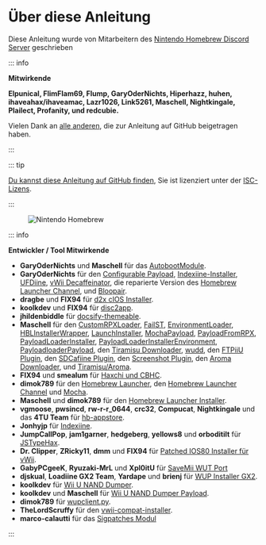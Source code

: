 # Über diese Anleitung

Diese Anleitung wurde von Mitarbeitern des [Nintendo Homebrew Discord Server](https://discord.gg/C29hYvh) geschrieben

::: info

**Mitwirkende**

**Elpunical, FlimFlam69, Flump, GaryOderNichts, Hiperhazz, huhen, ihaveahax/ihaveamac, Lazr1026, Link5261, Maschell, Nightkingale, Plailect, Profanity, und redcubie.**

Vielen Dank an [alle anderen](https://github.com/hacks-guide/Guide-WiiU/graphs/contributors), die zur Anleitung auf GitHub beigetragen haben.

:::

::: tip

[Du kannst diese Anleitung auf GitHub finden](https://github.com/hacks-guide/Guide-WiiU), Sie ist lizenziert unter der [ISC-Lizens](https://github.com/hacks-guide/Guide-WiiU/blob/master/LICENSE.md).

:::

<figure class="thumbnails">
    <img src="/assets/img/nh.jpg" alt="Nintendo Homebrew" title="Nintendo Homebrew">
</figure>

::: info

**Entwickler / Tool Mitwirkende**

- **GaryOderNichts** und **Maschell** für das [AutobootModule](https://github.com/wiiu-env/AutobootModule).
- **GaryOderNichts** für den [Configurable Payload](https://github.com/GaryOderNichts/configurable-payload), [Indexiine-Installer](https://github.com/GaryOderNichts/indexiine-installer), [UFDiine](https://github.com/GaryOderNichts/UFDiine), [vWii Decaffeinator](https://github.com/GaryOderNichts/vWii-Decaffeinator), die reparierte Version des [Homebrew Launcher Channel](https://github.com/GaryOderNichts/homebrew_launcher/), und [Bloopair](https://github.com/GaryOderNichts/Bloopair).
- **dragbe** und **FIX94** für <u>d2x cIOS Installer</u>.
- **koolkdev** und **FIX94** für [disc2app](https://github.com/koolkdev/disc2app).
- **jhildenbiddle** für [docsify-themeable](https://github.com/jhildenbiddle/docsify-themeable).
- **Maschell** für den [CustomRPXLoader](https://github.com/wiiu-env/CustomRPXLoader), [FailST](https://maschell.github.io/homebrew/2020/12/02/failst.html), [EnvironmentLoader](https://github.com/wiiu-env/EnvironmentLoader), [HBLInstallerWrapper](https://github.com/wiiu-env/HBLInstallerWrapper), [LaunchInstaller](https://github.com/wiiu-env/LaunchInstaller), [MochaPayload](https://github.com/wiiu-env/MochaPayload), [PayloadFromRPX](https://github.com/wiiu-env/PayloadFromRPX), [PayloadLoaderInstaller](https://github.com/wiiu-env/PayloadLoaderInstaller), [PayloadLoaderInstallerEnvironment](https://github.com/wiiu-env/PayloadLoaderInstallerEnvironment), [PayloadloaderPayload](https://github.com/wiiu-env/PayloadloaderPayload), den [Tiramisu Downloader](https://tiramisu.foryour.cafe/), [wudd](https://github.com/wiiu-env/wudd), den [FTPiiU Plugin](https://github.com/wiiu-env/ftpiiu_plugin/), den [SDCafiine Plugin](https://github.com/wiiu-env/sdcafiine_plugin/), den [Screenshot Plugin](https://github.com/wiiu-env/ScreenshotWUPS/), den [Aroma Downloader](https://aroma.foryour.cafe), und <u>Tiramisu/Aroma</u>.
- **FIX94** und **smealum** für [Haxchi und CBHC](https://github.com/FIX94/haxchi).
- **dimok789** für den [Homebrew Launcher](https://github.com/dimok789/homebrew_launcher), den [Homebrew Launcher Channel](https://github.com/dimok789/homebrew_launcher) und [Mocha](https://github.com/dimok789/mocha).
- **Maschell** und **dimok789** für den [Homebrew Launcher Installer](https://github.com/wiiu-env/homebrew_launcher_installer).
- **vgmoose**, **pwsincd**, **rw-r-r_0644**, **crc32**, **Compucat**, **Nightkingale** und das **4TU Team** für [hb-appstore](https://github.com/vgmoose/hb-appstore).
- **Jonhyjp** für [Indexiine](https://gbatemp.net/threads/indexiine-load-cfw-during-boot-and-offline-without-a-vc-ds-title.553681/).
- **JumpCallPop**, **jam1garner**, **hedgeberg**, **yellows8** und **orboditilt** für [JSTypeHax](https://github.com/wiiu-env/JsTypeHax).
- **Dr. Clipper**, **ZRicky11**, **dmm** und **FIX94** für <u>Patched IOS80 Installer für vWii</u>.
- **GabyPCgeeK**, **Ryuzaki-MrL** und **Xpl0itU** für [SaveMii WUT Port](https://github.com/Xpl0itU/savemii)
- **djskual**, **Loadiine GX2 Team**, **Yardape** und **brienj** für [WUP Installer GX2](https://sourceforge.net/projects/wup-installer-gx2/).
- **koolkdev** für [Wii U NAND Dumper](https://github.com/koolkdev/wiiu-nanddumper).
- **koolkdev** und **Maschell** für [Wii U NAND Dumper Payload](https://github.com/wiiu-env/wiiu-nanddumper-payload).
- **dimok789** für [wupclient.py](https://github.com/dimok789/mocha/blob/master/ios_mcp/wupclient.py).
- **TheLordScruffy** für den [vwii-compat-installer](https://github.com/TheLordScruffy/vwii-compat-installer).
- **marco-calautti** für das [Sigpatches Modul](https://github.com/marco-calautti/SigpatchesModuleWiiU)

:::

